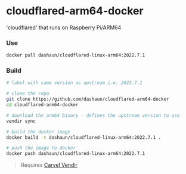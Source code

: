 # cloudflared-arm64-docker
'cloudflared' that runs on Raspberry Pi/ARM64

### Use

```bash
docker pull dashaun/cloudflared-linux-arm64:2022.7.1
```

### Build

```bash
# label with same version as upstream i.e. 2022.7.1

# clone the repo
git clone https://github.com/dashaun/cloudflared-arm64-docker
cd cloudflared-arm64-docker

# download the arm64 binary - defines the upstream version to use
vendir sync

# build the docker image
docker build -t dashaun/cloudflared-linux-arm64:2022.7.1 .

# push the image to docker
docker push dashaun/cloudflared-linux-arm64:2022.7.1
```
> Requires [Carvel Vendir](https://carvel.dev/vendir/)
